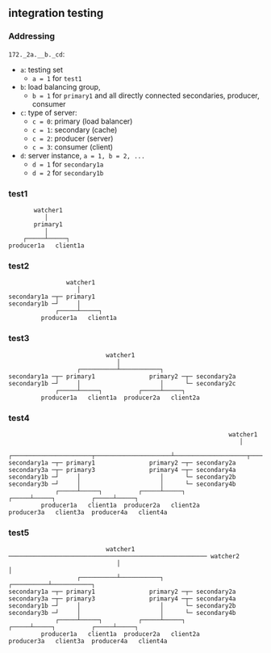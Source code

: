 ## integration testing

### Addressing

`172._2a.__b._cd`:

- `a`: testing set
  - `a = 1` for `test1`
- `b`: load balancing group,
  - `b = 1` for `primary1` and all directly connected secondaries, producer, consumer
- `c`: type of server:
  - `c = 0`: primary (load balancer)
  - `c = 1`: secondary (cache)
  - `c = 2`: producer (server)
  - `c = 3`: consumer (client)
- `d`: server instance, `a = 1, b = 2, ...`
  - `d = 1` for `secondary1a`
  - `d = 2` for `secondary1b`

### test1

```
       watcher1
          │
       primary1
          │
    ┌─────┴─────┐
producer1a   client1a
```

### test2

```
                watcher1
                   │
secondary1a ─┬─ primary1
secondary1b ─┘     │
             ┌─────┴─────┐
         producer1a   client1a
```

### test3

```
                           watcher1
                              │
                   ┌──────────┴───────────┐
secondary1a ─┬─ primary1               primary2 ─┬─ secondary2a
secondary1b ─┘     │                      │      └─ secondary2c
             ┌─────┴─────┐          ┌─────┴─────┐
         producer1a   client1a  producer2a   client2a
```

### test4

```
                                                             watcher1
                                                                │
                   ┌──────────────────────┬─────────────────────┴────────────────────┬──────────────────────┐
secondary1a ─┬─ primary1               primary2 ─┬─ secondary2a   secondary3a ─┬─ primary3               primary4 ─┬─ secondary4a
secondary1b ─┘     │                      │      └─ secondary2b   secondary3b ─┘     │                      │      └─ secondary4b
             ┌─────┴─────┐          ┌─────┴─────┐                              ┌─────┴─────┐          ┌─────┴─────┐
         producer1a   client1a  producer2a   client2a                      producer3a   client3a  producer4a   client4a
```

### test5

```
                           watcher1 ─────────────────────────────────────────────────────── watcher2
                              │                                                                │
                   ┌──────────┴───────────┐                                         ┌──────────┴───────────┐
secondary1a ─┬─ primary1               primary2 ─┬─ secondary2a  secondary3a ─┬─ primary3               primary4 ─┬─ secondary4a
secondary1b ─┘     │                      │      └─ secondary2b  secondary3b ─┘     │                      │      └─ secondary4b
             ┌─────┴─────┐          ┌─────┴─────┐                             ┌─────┴─────┐          ┌─────┴─────┐
         producer1a   client1a  producer2a   client2a                     producer3a   client3a  producer4a   client4a
```
